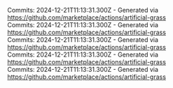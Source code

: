 Commits: 2024-12-21T11:13:31.300Z - Generated via https://github.com/marketplace/actions/artificial-grass
<br>
Commits: 2024-12-21T11:13:31.300Z - Generated via https://github.com/marketplace/actions/artificial-grass
<br>
Commits: 2024-12-21T11:13:31.300Z - Generated via https://github.com/marketplace/actions/artificial-grass
<br>
Commits: 2024-12-21T11:13:31.300Z - Generated via https://github.com/marketplace/actions/artificial-grass
<br>
Commits: 2024-12-21T11:13:31.300Z - Generated via https://github.com/marketplace/actions/artificial-grass
<br>
